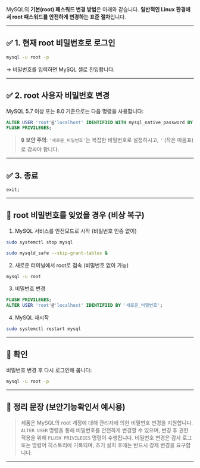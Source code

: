 MySQL의 **기본(root) 패스워드 변경 방법**은 아래와 같습니다. **일반적인 Linux 환경에서 root 패스워드를 안전하게 변경하는 표준 절차**입니다.

---

## ✅ 1. 현재 root 비밀번호로 로그인

```bash
mysql -u root -p
```

→ 비밀번호를 입력하면 MySQL 셸로 진입합니다.

---

## ✅ 2. root 사용자 비밀번호 변경

MySQL 5.7 이상 또는 8.0 기준으로는 다음 명령을 사용합니다:

```sql
ALTER USER 'root'@'localhost' IDENTIFIED WITH mysql_native_password BY '새로운_비밀번호';
FLUSH PRIVILEGES;
```

> 🔒 **보안 주의**: `'새로운_비밀번호'`는 복잡한 비밀번호로 설정하시고, `'` (작은 따옴표)로 감싸야 합니다.

---

## ✅ 3. 종료

```sql
exit;
```

---

## 🔧 root 비밀번호를 잊었을 경우 (비상 복구)

1. MySQL 서비스를 안전모드로 시작 (비밀번호 인증 없이)

```bash
sudo systemctl stop mysql

sudo mysqld_safe --skip-grant-tables &
```

2. 새로운 터미널에서 root로 접속 (비밀번호 없이 가능)

```bash
mysql -u root
```

3. 비밀번호 변경

```sql
FLUSH PRIVILEGES;
ALTER USER 'root'@'localhost' IDENTIFIED BY '새로운_비밀번호';
```

4. MySQL 재시작

```bash
sudo systemctl restart mysql
```

---

## 📝 확인

비밀번호 변경 후 다시 로그인해 봅니다:

```bash
mysql -u root -p
```

---

## 📄 정리 문장 (보안기능확인서 예시용)

> 제품은 MySQL의 root 계정에 대해 관리자에 의한 비밀번호 변경을 지원합니다.
> `ALTER USER` 명령을 통해 비밀번호를 안전하게 변경할 수 있으며, 변경 후 권한 적용을 위해 `FLUSH PRIVILEGES` 명령이 수행됩니다. 비밀번호 변경은 감사 로그 또는 명령어 히스토리에 기록되며, 초기 설치 후에는 반드시 강제 변경을 요구합니다.

---
